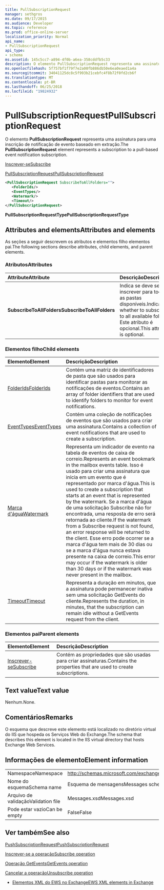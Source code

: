```yaml
---
title: PullSubscriptionRequest
manager: sethgros
ms.date: 09/17/2015
ms.audience: Developer
ms.topic: reference
ms.prod: office-online-server
localization_priority: Normal
api_name:
- PullSubscriptionRequest
api_type:
- schema
ms.assetid: 145c5cc7-a894-4f0b-a6ea-358cddfb5c33
description: O elemento PullSubscriptionRequest representa uma assinatura para uma inscrição de notificação de evento baseado em extração.
ms.openlocfilehash: 5f757bf1f79f7e2a00fb886db50e6ea0eaed1a4a
ms.sourcegitcommit: 34041125dc8c5f993b21cebfc4f8b72f0fd2cb6f
ms.translationtype: MT
ms.contentlocale: pt-BR
ms.lasthandoff: 06/25/2018
ms.locfileid: "19824932"
---
```

# <a name="pullsubscriptionrequest"></a><span data-ttu-id="ada95-103">PullSubscriptionRequest</span><span class="sxs-lookup"><span data-stu-id="ada95-103">PullSubscriptionRequest</span></span>

<span data-ttu-id="ada95-104">O elemento **PullSubscriptionRequest** representa uma assinatura para uma inscrição de notificação de evento baseado em extração.</span><span class="sxs-lookup"><span data-stu-id="ada95-104">The **PullSubscriptionRequest** element represents a subscription to a pull-based event notification subscription.</span></span> 
  
[<span data-ttu-id="ada95-105">Inscrever-se</span><span class="sxs-lookup"><span data-stu-id="ada95-105">Subscribe</span></span>](subscribe.md)
  
[<span data-ttu-id="ada95-106">PullSubscriptionRequest</span><span class="sxs-lookup"><span data-stu-id="ada95-106">PullSubscriptionRequest</span></span>](pullsubscriptionrequest.md)
  
```XML
<PullSubscriptionRequest SubscribeToAllFolders="">
   <FolderIds/>
   <EventTypes/>
   <Watermark/>
   <Timeout/>
</PullSubscriptionRequest>
```

 <span data-ttu-id="ada95-107">**PullSubscriptionRequestType**</span><span class="sxs-lookup"><span data-stu-id="ada95-107">**PullSubscriptionRequestType**</span></span>
## <a name="attributes-and-elements"></a><span data-ttu-id="ada95-108">Attributes and elements</span><span class="sxs-lookup"><span data-stu-id="ada95-108">Attributes and elements</span></span>

<span data-ttu-id="ada95-109">As seções a seguir descrevem os atributos e elementos filho elementos pai.</span><span class="sxs-lookup"><span data-stu-id="ada95-109">The following sections describe attributes, child elements, and parent elements.</span></span>
  
### <a name="attributes"></a><span data-ttu-id="ada95-110">Atributos</span><span class="sxs-lookup"><span data-stu-id="ada95-110">Attributes</span></span>

|<span data-ttu-id="ada95-111">**Attribute**</span><span class="sxs-lookup"><span data-stu-id="ada95-111">**Attribute**</span></span>|<span data-ttu-id="ada95-112">**Descrição**</span><span class="sxs-lookup"><span data-stu-id="ada95-112">**Description**</span></span>|
|:-----|:-----|
|<span data-ttu-id="ada95-113">**SubscribeToAllFolders**</span><span class="sxs-lookup"><span data-stu-id="ada95-113">**SubscribeToAllFolders**</span></span> <br/> |<span data-ttu-id="ada95-114">Indica se deve se inscrever para todas as pastas disponíveis.</span><span class="sxs-lookup"><span data-stu-id="ada95-114">Indicates whether to subscribe to all available folders.</span></span> <span data-ttu-id="ada95-115">Este atributo é opcional.</span><span class="sxs-lookup"><span data-stu-id="ada95-115">This attribute is optional.</span></span>  <br/> |
   
### <a name="child-elements"></a><span data-ttu-id="ada95-116">Elementos filho</span><span class="sxs-lookup"><span data-stu-id="ada95-116">Child elements</span></span>

|<span data-ttu-id="ada95-117">**Elemento**</span><span class="sxs-lookup"><span data-stu-id="ada95-117">**Element**</span></span>|<span data-ttu-id="ada95-118">**Descrição**</span><span class="sxs-lookup"><span data-stu-id="ada95-118">**Description**</span></span>|
|:-----|:-----|
|[<span data-ttu-id="ada95-119">FolderIds</span><span class="sxs-lookup"><span data-stu-id="ada95-119">FolderIds</span></span>](folderids.md) <br/> |<span data-ttu-id="ada95-120">Contém uma matriz de identificadores de pasta que são usados para identificar pastas para monitorar as notificações de eventos.</span><span class="sxs-lookup"><span data-stu-id="ada95-120">Contains an array of folder identifiers that are used to identify folders to monitor for event notifications.</span></span>  <br/> |
|[<span data-ttu-id="ada95-121">EventTypes</span><span class="sxs-lookup"><span data-stu-id="ada95-121">EventTypes</span></span>](eventtypes.md) <br/> |<span data-ttu-id="ada95-122">Contém uma coleção de notificações de eventos que são usados para criar uma assinatura.</span><span class="sxs-lookup"><span data-stu-id="ada95-122">Contains a collection of event notifications that are used to create a subscription.</span></span>  <br/> |
|[<span data-ttu-id="ada95-123">Marca d'água</span><span class="sxs-lookup"><span data-stu-id="ada95-123">Watermark</span></span>](watermark.md) <br/> |<span data-ttu-id="ada95-124">Representa um indicador de evento na tabela de eventos de caixa de correio.</span><span class="sxs-lookup"><span data-stu-id="ada95-124">Represents an event bookmark in the mailbox events table.</span></span> <span data-ttu-id="ada95-125">Isso é usado para criar uma assinatura que inicia em um evento que é representado por marca d'água.</span><span class="sxs-lookup"><span data-stu-id="ada95-125">This is used to create a subscription that starts at an event that is represented by the watermark.</span></span> <span data-ttu-id="ada95-126">Se a marca d'água de uma solicitação Subscribe não for encontrada, uma resposta de erro será retornada ao cliente.</span><span class="sxs-lookup"><span data-stu-id="ada95-126">If the watermark from a Subscribe request is not found, an error response will be returned to the client.</span></span> <span data-ttu-id="ada95-127">Esse erro pode ocorrer se a marca d'água tem mais de 30 dias ou se a marca d'água nunca estava presente na caixa de correio.</span><span class="sxs-lookup"><span data-stu-id="ada95-127">This error may occur if the watermark is older than 30 days or if the watermark was never present in the mailbox.</span></span>  <br/> |
|[<span data-ttu-id="ada95-128">Timeout</span><span class="sxs-lookup"><span data-stu-id="ada95-128">Timeout</span></span>](timeout.md) <br/> |<span data-ttu-id="ada95-129">Representa a duração em minutos, que a assinatura pode permanecer inativa sem uma solicitação GetEvents do cliente.</span><span class="sxs-lookup"><span data-stu-id="ada95-129">Represents the duration, in minutes, that the subscription can remain idle without a GetEvents request from the client.</span></span>  <br/> |
   
### <a name="parent-elements"></a><span data-ttu-id="ada95-130">Elementos pai</span><span class="sxs-lookup"><span data-stu-id="ada95-130">Parent elements</span></span>

|<span data-ttu-id="ada95-131">**Elemento**</span><span class="sxs-lookup"><span data-stu-id="ada95-131">**Element**</span></span>|<span data-ttu-id="ada95-132">**Descrição**</span><span class="sxs-lookup"><span data-stu-id="ada95-132">**Description**</span></span>|
|:-----|:-----|
|[<span data-ttu-id="ada95-133">Inscrever-se</span><span class="sxs-lookup"><span data-stu-id="ada95-133">Subscribe</span></span>](subscribe.md) <br/> |<span data-ttu-id="ada95-134">Contém as propriedades que são usadas para criar assinaturas.</span><span class="sxs-lookup"><span data-stu-id="ada95-134">Contains the properties that are used to create subscriptions.</span></span>  <br/> |
   
## <a name="text-value"></a><span data-ttu-id="ada95-135">Text value</span><span class="sxs-lookup"><span data-stu-id="ada95-135">Text value</span></span>

<span data-ttu-id="ada95-136">Nenhum.</span><span class="sxs-lookup"><span data-stu-id="ada95-136">None.</span></span>
  
## <a name="remarks"></a><span data-ttu-id="ada95-137">Comentários</span><span class="sxs-lookup"><span data-stu-id="ada95-137">Remarks</span></span>

<span data-ttu-id="ada95-138">O esquema que descreve este elemento está localizado no diretório virtual do IIS que hospeda os Serviços Web do Exchange.</span><span class="sxs-lookup"><span data-stu-id="ada95-138">The schema that describes this element is located in the IIS virtual directory that hosts Exchange Web Services.</span></span>
  
## <a name="element-information"></a><span data-ttu-id="ada95-139">Informações de elemento</span><span class="sxs-lookup"><span data-stu-id="ada95-139">Element information</span></span>

|||
|:-----|:-----|
|<span data-ttu-id="ada95-140">Namespace</span><span class="sxs-lookup"><span data-stu-id="ada95-140">Namespace</span></span>  <br/> |http://schemas.microsoft.com/exchange/services/2006/messages  <br/> |
|<span data-ttu-id="ada95-141">Nome do esquema</span><span class="sxs-lookup"><span data-stu-id="ada95-141">Schema name</span></span>  <br/> |<span data-ttu-id="ada95-142">Esquema de mensagens</span><span class="sxs-lookup"><span data-stu-id="ada95-142">Messages schema</span></span>  <br/> |
|<span data-ttu-id="ada95-143">Arquivo de validação</span><span class="sxs-lookup"><span data-stu-id="ada95-143">Validation file</span></span>  <br/> |<span data-ttu-id="ada95-144">Messages.xsd</span><span class="sxs-lookup"><span data-stu-id="ada95-144">Messages.xsd</span></span>  <br/> |
|<span data-ttu-id="ada95-145">Pode estar vazio</span><span class="sxs-lookup"><span data-stu-id="ada95-145">Can be empty</span></span>  <br/> |<span data-ttu-id="ada95-146">False</span><span class="sxs-lookup"><span data-stu-id="ada95-146">False</span></span>  <br/> |
   
## <a name="see-also"></a><span data-ttu-id="ada95-147">Ver também</span><span class="sxs-lookup"><span data-stu-id="ada95-147">See also</span></span>



[<span data-ttu-id="ada95-148">PushSubscriptionRequest</span><span class="sxs-lookup"><span data-stu-id="ada95-148">PushSubscriptionRequest</span></span>](pushsubscriptionrequest.md)
  
[<span data-ttu-id="ada95-149">Inscrever-se a operação</span><span class="sxs-lookup"><span data-stu-id="ada95-149">Subscribe operation</span></span>](subscribe-operation.md)
  
[<span data-ttu-id="ada95-150">Operação GetEvents</span><span class="sxs-lookup"><span data-stu-id="ada95-150">GetEvents operation</span></span>](getevents-operation.md)
  
[<span data-ttu-id="ada95-151">Cancelar a operação</span><span class="sxs-lookup"><span data-stu-id="ada95-151">Unsubscribe operation</span></span>](unsubscribe-operation.md)


- [<span data-ttu-id="ada95-152">Elementos XML do EWS no Exchange</span><span class="sxs-lookup"><span data-stu-id="ada95-152">EWS XML elements in Exchange</span></span>](ews-xml-elements-in-exchange.md)

